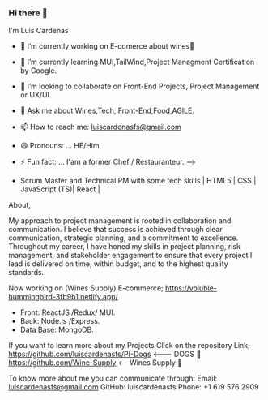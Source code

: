 ### Hi there 👋
I'm Luis Cardenas



- 🔭 I’m currently working on E-comerce about wines🍷
- 🌱 I’m currently learning MUI,TailWind,Project Managment Certification by Google.
- 👯 I’m looking to collaborate on Front-End Projects, Project Management or UX/UI.
- 💬 Ask me about Wines,Tech, Front-End,Food,AGILE.
- 📫 How to reach me: luiscardenasfs@gmail.com
- 😄 Pronouns: ... HE/Him
- ⚡ Fun fact: ... I'am a former Chef / Restauranteur.
-->

- Scrum Master and Technical PM with some tech skills  | HTML5 | CSS | JavaScript (TS)| React |

About,

My approach to project management is rooted in collaboration and communication. I believe that success is achieved through clear communication, strategic planning, and a commitment to excellence. Throughout my career, I have honed my skills in project planning, risk management, and stakeholder engagement to ensure that every project I lead is delivered on time, within budget, and to the highest quality standards.

Now working on  (Wines Supply) E-commerce;
https://voluble-hummingbird-3fb9b1.netlify.app/

- Front: ReactJS /Redux/ MUI. 
- Back: Node.js /Express. 
- Data Base: MongoDB.

If you want to learn more about my Projects Click on the repository Link;
https://github.com/luiscardenasfs/PI-Dogs   <---   DOGS          🐶
https://github.com/Wine-Supply              <--    Wines Supply  🍷

To know more about me you can communicate through:
Email: luiscardenasfs@gmail.com
GitHub: luiscardenasfs 
Phone: +1 619 576 2909
